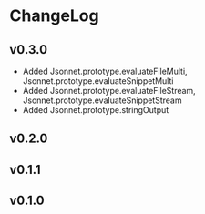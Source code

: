 # ChangeLog

## v0.3.0
- Added Jsonnet.prototype.evaluateFileMulti, Jsonnet.prototype.evaluateSnippetMulti
- Added Jsonnet.prototype.evaluateFileStream, Jsonnet.prototype.evaluateSnippetStream
- Added Jsonnet.prototype.stringOutput

## v0.2.0

## v0.1.1

## v0.1.0
